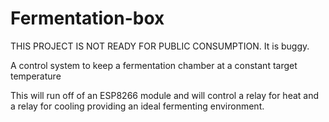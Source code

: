 # Fermentation-box

THIS PROJECT IS NOT READY FOR PUBLIC CONSUMPTION. It is buggy.

A control system to keep a fermentation chamber at a constant target temperature

This will run off of an ESP8266 module and will control a relay for heat and a relay for cooling providing an ideal fermenting environment.
